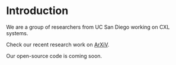 # Introduction

We are a group of researchers from UC San Diego working on CXL systems.

Check our recent research work on [ArXiV](https://arxiv.org/abs/2411.02814).

Our open-source code is coming soon.
